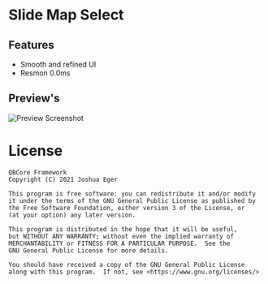 # Slide Map Select

## Features
- Smooth  and refined UI 
- Resmon 0.0ms  


## Preview's
![Preview Screenshot](https://cdn.discordapp.com/attachments/1212821251882491934/1229431872480874536/image.png?ex=662fa8a8&is=661d33a8&hm=4f0a6a277fc307f00581a4262acb2f033b4710cd60342fdd1ef91b908afce1ae&)

# License

    QBCore Framework
    Copyright (C) 2021 Joshua Eger

    This program is free software: you can redistribute it and/or modify
    it under the terms of the GNU General Public License as published by
    the Free Software Foundation, either version 3 of the License, or
    (at your option) any later version.

    This program is distributed in the hope that it will be useful,
    but WITHOUT ANY WARRANTY; without even the implied warranty of
    MERCHANTABILITY or FITNESS FOR A PARTICULAR PURPOSE.  See the
    GNU General Public License for more details.

    You should have received a copy of the GNU General Public License
    along with this program.  If not, see <https://www.gnu.org/licenses/>